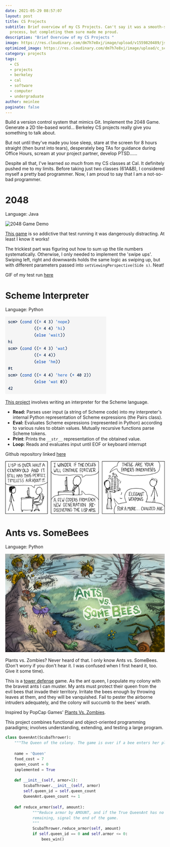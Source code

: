 ```yaml
---
date: 2021-05-29 08:57:07
layout: post
title: CS Projects
subtitle: Brief overview of my CS Projects. Can't say it was a smooth-sailing
  process, but completing them sure made me proud.
description: "Brief Overview of my CS Projects "
image: https://res.cloudinary.com/dm7h7e8xj/image/upload/v1559820489/js-code_n83m7a.jpg
optimized_image: https://res.cloudinary.com/dm7h7e8xj/image/upload/c_scale,w_380/v1559820489/js-code_n83m7a.jpg
category: projects
tags:
  - CS
  - projects
  - berkeley
  - cal
  - software
  - computer
  - undergraduate
author: meinlee
paginate: false
---
```

Build a version control system that mimics Git. Implement the 2048 Game. Generate a 2D tile-based world... Berkeley CS projects really give you something to talk about. 

But not until they've made you lose sleep, stare at the screen for 8 hours straight (then burst into tears),  desperately beg TAs for guidance during Office Hours, scream at your project partner, develop PTSD......

Despite all that, I've learned *so much* from my CS classes at Cal. It definitely pushed me to my limits. Before taking just two classes (61A&B), I considered myself a pretty bad programmer. Now, I am proud to say that I am a not-so-bad programmer.



# 2048

Language: Java

![2048 Game Demo](https://sp21.datastructur.es/materials/proj/proj0/img/example-2048.gif "2048 Game Demo")

[This game](https://sp21.datastructur.es/materials/proj/proj0/proj0) is so addictive that test running it was dangerously distracting. At least I know it works! 

The trickiest part was figuring out how to sum up the tile numbers systematically. Otherwise, I only needed to implement the 'swipe ups'. Swiping left, right and downwards holds the same logic as swiping up, but with different parameters passed into `setViewingPerspective(Side s)`. Neat! 

GIF of my test run [here](https://media.giphy.com/media/tRnqwjV2qRtptJnqj6/giphy.gif)

# Scheme Interpreter

Language: Python

![Scheme interpreter](/assets/img/uploads/hi.png "Scheme interpreter")

[This project](https://inst.eecs.berkeley.edu/~cs61a/fa20/proj/scheme/) involves writing an interpreter for the Scheme language. 

* **Read:** Parses user input (a string of Scheme code) into my interpreter's internal Python representation of Scheme expressions (the Pairs class).
* **Eval:** Evaluates Scheme expressions (represented in Python) according to various rules to obtain values. Mutually recursive functions parse Scheme tokens.
* **Print**: Prints the `__str__` representation of the obtained value.
* **Loop**: Reads and evaluates input until EOF or keyboard interrupt

Github repository linked [here](https://github.com/mein-lee/scheme_interpreter)

![My CS Professor thought this was funny, so I figured I'll use it this time](/assets/img/uploads/scheme.png "From the timeless XKCD — https://xkcd.com/297/")



# Ants vs. SomeBees

Language: Python

![Acknowledgement: CS61A Staff](/assets/img/uploads/plants.png "Acknowledgement: CS61A Staff")

Plants vs. Zombies? Never heard of that. I only know Ants vs. SomeBees. (Don't worry if you don't hear it. I was confused when I first heard it, too. Give it some time).

This is a [tower defense](https://secure.wikimedia.org/wikipedia/en/wiki/Tower_defense) game. As the ant queen, I populate my colony with the bravest ants I can muster. My ants must protect their queen from the evil bees that invade their territory. Irritate the bees enough by throwing leaves at them, and they will be vanquished. Fail to pester the airborne intruders adequately, and the colony will succumb to the bees' wrath. 

Inspired by PopCap Games' [Plants Vs. Zombies](https://www.ea.com/studios/popcap/plants-vs-zombies).

This project combines functional and object-oriented programming paradigms; involves understanding, extending, and testing a large program.

```python
class QueenAnt(ScubaThrower):  
    """The Queen of the colony. The game is over if a bee enters her place."""

    name = 'Queen'
    food_cost = 7
    queen_count = 0
    implemented = True  

    def __init__(self, armor=1):
        ScubaThrower.__init__(self, armor)
        self.queen_id = self.queen_count 
        QueenAnt.queen_count += 1
        
    def reduce_armor(self, amount):
            """Reduce armor by AMOUNT, and if the True QueenAnt has no armor
            remaining, signal the end of the game.
            """
            ScubaThrower.reduce_armor(self, amount)
            if self.queen_id == 0 and self.armor <= 0:
                bees_win()
```